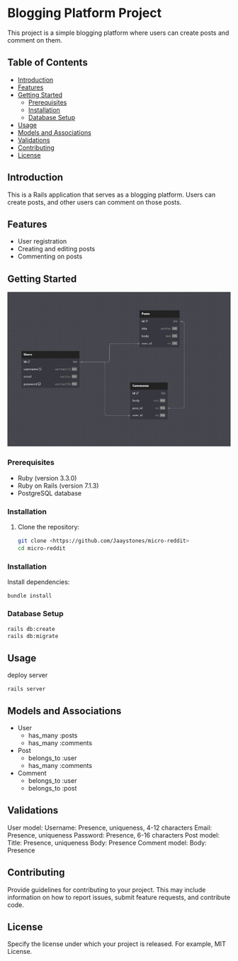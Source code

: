 # Blogging Platform Project

This project is a simple blogging platform where users can create posts and comment on them.

## Table of Contents

- [Introduction](#introduction)
- [Features](#features)
- [Getting Started](#getting-started)
  - [Prerequisites](#prerequisites)
  - [Installation](#installation)
  - [Database Setup](#database-setup)
- [Usage](#usage)
- [Models and Associations](#models-and-associations)
- [Validations](#validations)
- [Contributing](#contributing)
- [License](#license)

## Introduction

This is a Rails application that serves as a blogging platform. Users can create posts, and other users can comment on those posts.

## Features

- User registration 
- Creating and editing posts
- Commenting on posts

## Getting Started

![alt text](<db constructor.PNG>)

### Prerequisites

- Ruby (version 3.3.0)
- Ruby on Rails (version 7.1.3)
- PostgreSQL database

### Installation

1. Clone the repository:

   ```bash
   git clone <https://github.com/Jaaystones/micro-reddit>
   cd micro-reddit

### Installation
Install dependencies:
```
bundle install

```

### Database Setup
```
rails db:create
rails db:migrate

```

## Usage
deploy server
```
rails server

```
## Models and Associations
- User
  - has_many :posts
  - has_many :comments
- Post
  - belongs_to :user
  - has_many :comments
- Comment
  - belongs_to :user
  - belongs_to :post

## Validations

User model:
Username: Presence, uniqueness, 4-12 characters
Email: Presence, uniqueness
Password: Presence, 6-16 characters
Post model:
Title: Presence, uniqueness
Body: Presence
Comment model:
Body: Presence

## Contributing

Provide guidelines for contributing to your project. This may include information on how to report issues, submit feature requests, and contribute code.

## License

Specify the license under which your project is released. For example, MIT License.

